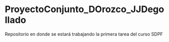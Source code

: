 # ProyectoConjunto_DOrozco_JJDegollado
Repositorio en donde se estará trabajando la primera tarea del curso SDPF
